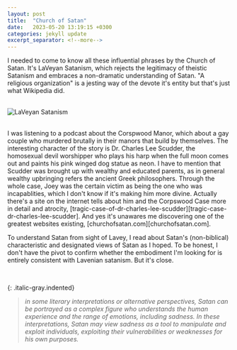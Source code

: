 ```yaml
---
layout: post
title:  "Church of Satan"
date:   2023-05-20 13:19:15 +0300
categories: jekyll update
excerpt_separator: <!--more-->
---
```



I needed to come to know all these influential phrases by the Church of Satan. It's LaVeyan Satanism, which rejects the legitimacy of theistic Satanism and embraces a non-dramatic understanding of Satan. "A religious organization" is a jesting way of the devote it's entity but that's just what Wikipedia did.
<br><br>

![LaVeyan Satanism](/myblog/images/churchofsatan.jpeg)

<br>
I was listening to a podcast about the Corspwood Manor, which about a gay couple who murdered brutally in their manors that build by themselves. The interesting character of the story is Dr. Charles Lee Scudder, the homosexual devil worshipper who plays his harp when the full moon comes out and paints his pink winged dog statue as neon. I have to mention that Scudder was brought up with wealthy and educated parents, as in general wealthy upbringing refers the ancient Greek philosophers. Through the whole case, Joey was the certain victim as being the one who was incapablities, which I don't know if it's making him more divine. Actually there's a site on the internet tells about him and the Corpswood Case more in detail and atrocity, [tragic-case-of-dr-charles-lee-scudder][tragic-case-dr-charles-lee-scudder]. And yes it's unawares me discovering one of the greatest websites existing, [churchofsatan.com][churchofsatan.com]. 
<br>

To understand Satan from sight of Lavey, I read about Satan's (non-biblical) characteristic and designated views of Satan as I hoped. To be honest, I don't have the pivot to confirm whether the embodiment I'm looking for is entirely consistent with Lavenian satanism. But it's close.

<br>

{: .italic-gray.indented}
> *in some literary interpretations or alternative perspectives, Satan can be portrayed as a complex figure who understands the human experience and the range of emotions, including sadness. In these interpretations, Satan may view sadness as a tool to manipulate and exploit individuals, exploiting their vulnerabilities or weaknesses for his own purposes.*


























[churchofsatan.com]: https://www.churchofsatan.com/
[tragic-case-dr-charles-lee-scudder]: https://www.churchofsatan.com/tragic-case-dr-charles-lee-scudder/
